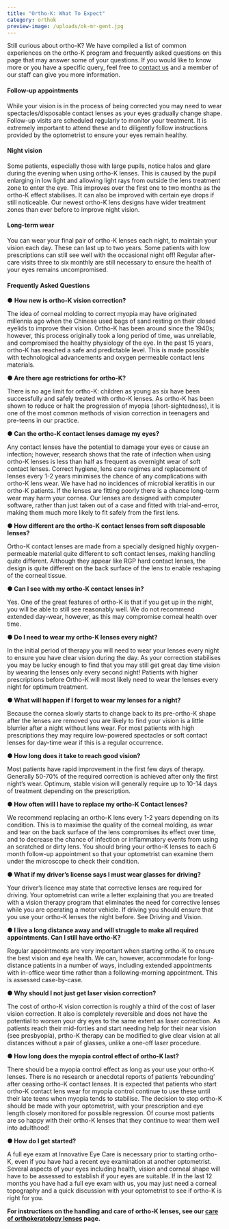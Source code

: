 ```yaml
---
title: "Ortho-K: What To Expect"
category: orthok
preview-image: /uploads/ok-mr-gent.jpg
---
```


<div class="employee-heading">
<p>Still curious about ortho-K? We have compiled a list of common experiences on the ortho-K program and frequently asked questions on this page that may answer some of your questions. If you would like to know more or you have a specific query, feel free to <a href="/what-we-do/eye-exam">contact us</a> and a member of our staff can give you more information.</p>
</div>

#### Follow-up appointments

While your vision is in the process of being corrected you may need to wear spectacles/disposable contact lenses as your eyes gradually change shape. Follow-up visits are scheduled regularly to monitor your treatment. It is extremely important to attend these and to diligently follow instructions provided by the optometrist to ensure your eyes remain healthy. 

#### Night vision

Some patients, especially those with large pupils, notice halos and glare during the evening when using ortho-K lenses. This is caused by the pupil enlarging in low light and allowing light rays from outside the lens treatment zone to enter the eye. This improves over the first one to two months as the ortho-K effect stabilises. It can also be improved with certain eye drops if still noticeable. ​Our newest ortho-K lens designs have wider treatment zones than ever before to improve night vision.

#### Long-term wear

You can wear your final pair of ortho-K lenses each night, to maintain your vision each day. These can last up to two years.  Some patients with low prescriptions can still see well with the occasional night off! Regular after-care visits three to six monthly are still necessary to ensure the health of your eyes remains uncompromised.


#### Frequently Asked Questions

● **How new is ortho-K vision correction?**

The idea of corneal molding to correct myopia may have originated millennia ago when the Chinese used bags of sand resting on their closed eyelids to improve their vision. Ortho-K has been around since the 1940s; however, this process originally took a long period of time, was unreliable, and compromised the healthy physiology of the eye. In the past 15 years, ortho-K has reached a safe and predictable level. This is made possible with technological advancements and oxygen permeable contact lens materials.

**● Are there age restrictions for ortho-K?**

There is no age limit for ortho-K: children as young as six have been successfully and safely treated with ortho-K lenses. As ortho-K has been shown to reduce or halt the progression of myopia (short-sightedness), it is one of the most common methods of vision correction in teenagers and pre-teens in our practice.

**● Can the ortho-K contact lenses damage my eyes?**

Any contact lenses have the potential to damage your eyes or cause an infection; however, research shows that the rate of infection when using ortho-K lenses is less than half as frequent as overnight wear of soft contact lenses. Correct hygiene, lens care regimes and replacement of lenses every 1-2 years minimises the chance of any complications with ortho-K lens wear. We have had no incidences of microbial keratitis in our ortho-K patients. If the lenses are fitting poorly there is a chance long-term wear may harm your cornea. Our lenses are designed with computer software, rather than just taken out of a case and fitted with trial-and-error, making them much more likely to fit safely from the first lens.

**● How different are the ortho-K contact lenses from soft disposable lenses?**

Ortho-K contact lenses are made from a specially designed highly oxygen-permeable material quite different to soft contact lenses, making handling quite different. Although they appear like RGP hard contact lenses, the design is quite different on the back surface of the lens to enable reshaping of the corneal tissue.

**● Can I see with my ortho-K contact lenses in?**

Yes. One of the great features of ortho-K is that if you get up in the night, you will be able to still see reasonably well. We do not recommend extended day-wear, however, as this may compromise corneal health over time.

**● Do I need to wear my ortho-K lenses every night?**

In the initial period of therapy you will need to wear your lenses every night to ensure you have clear vision during the day. As your correction stabilises you may be lucky enough to find that you may still get great day time vision by wearing the lenses only every second night! Patients with higher prescriptions before Ortho-K will most likely need to wear the lenses every night for optimum treatment.

**● What will happen if I forget to wear my lenses for a night?**

Because the cornea slowly starts to change back to its pre-ortho-K shape after the lenses are removed you are likely to find your vision is a little blurrier after a night without lens wear. For most patients with high prescriptions they may require low-powered spectacles or soft contact lenses for day-time wear if this is a regular occurrence.

**● How long does it take to reach good vision?**

Most patients have rapid improvement in the first few days of therapy. Generally 50-70% of the required correction is achieved after only the first night’s wear. Optimum, stable vision will generally require up to 10-14 days of treatment depending on the prescription.

**● How often will I have to replace my ortho-K Contact lenses?**

We recommend replacing an ortho-K lens every 1-2 years depending on its condition. This is to maximise the quality of the corneal molding, as wear and tear on the back surface of the lens compromises its effect over time, and to decrease the chance of infection or inflammatory events from using an scratched or dirty lens. You should bring your ortho-K lenses to each 6 month follow-up appointment so that your optometrist can examine them under the microscope to check their condition.

**● What if my driver’s license says I must wear glasses for driving?**

Your driver’s licence may state that corrective lenses are required for driving. Your optometrist can write a letter explaining that you are treated with a vision therapy program that eliminates the need for corrective lenses while you are operating a motor vehicle. If driving you should ensure that you use your ortho-K lenses the night before. See Driving and Vision. 

**● I live a long distance away and will struggle to make all required appointments. Can I still have ortho-K?**

Regular appointments are very important when starting ortho-K to ensure the best vision and eye health. We can, however, accommodate for long-distance patients in a number of ways, including extended appointments with in-office wear time rather than a following-morning appointment. This is assessed case-by-case.

**● Why should I not just get laser vision correction?**

The cost of ortho-K vision correction is roughly a third of the cost of laser vision correction. It also is completely reversible and does not have the potential to worsen your dry eyes to the same extent as laser correction. As patients reach their mid-forties and start needing help for their near vision (see presbyopia), prtho-K therapy can be modified to give clear vision at all distances without a pair of glasses, unlike a one-off laser procedure.

**● How long does the myopia control effect of ortho-K last?**

There should be a myopia control effect as long as your use your ortho-K lenses. There is no research or anecdotal reports of patients ‘rebounding’ after ceasing ortho-K contact lenses. It is expected that patients who start ortho-K contact lens wear for myopia control continue to use these until their late teens when myopia tends to stabilise. The decision to stop ortho-K should be made with your optometrist, with your prescription and eye length closely monitored for possible regression. Of course most patients are so happy with their ortho-K lenses that they continue to wear them well into adulthood!

**● How do I get started?**

A full eye exam at Innovative Eye Care is necessary prior to starting ortho-K, even if you have had a recent eye examination at another optometrist. Several aspects of your eyes including health, vision and corneal shape will have to be assessed to establish if your eyes are suitable. If in the last 12 months you have had a full eye exam with us, you may just need a corneal topography and a quick discussion with your optometrist to see if ortho-K is right for you.

**For instructions on the handling and care of ortho-K lenses, see our [care of orthokeratology lenses](/patient-resources/care-of-orthokeratology-lenses) page.**
